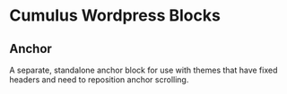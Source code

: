 # Cumulus Wordpress Blocks
## Anchor

A separate, standalone anchor block for use with themes that have fixed headers and need to reposition anchor scrolling.